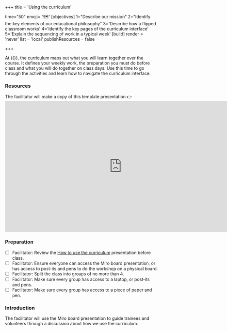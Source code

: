 +++
title = 'Using the curriculum'

time="50"
emoji= '🗺️'
[objectives]
   1="Describe our mission"
   2="Identify the key elements of our educational philosophy"
   3='Describe how a flipped classroom works'
   4='Identify the key pages of the curriculum interface'
   5='Explain the sequencing of work in a typical week'
[build]
  render = 'never'
  list = 'local'
  publishResources = false

+++

At {{<our-name>}}, the curriculum maps out what you will learn together over the course. It defines your weekly work, the preparation you must do before class and what you will do together on class days. Use this time to go through the activities and learn how to navigate the curriculum interface.

### Resources

<!-- CYF-ONLY -->The facilitator will make a copy of this template presentation 👉

<iframe title="using-the-curriculum" width="768" height="432" src="https://miro.com/app/live-embed/uXjVMh2y3Ds=/?moveToViewport=-7348,-6186,14736,7636&embedId=173973063452" frameborder="0" scrolling="no" allow="fullscreen; clipboard-read; clipboard-write" allowfullscreen></iframe><!-- END-CYF-ONLY -->

### Preparation

- [ ] Facilitator: Review the [How to use the curriculum](https://miro.com/app/board/uXjVMh2y3Ds=/?share_link_id=217111259406) presentation before class.
- [ ] Facilitator: Ensure everyone can access the Miro board presentation, or has access to post-its and pens to do the workshop on a physical board.
- [ ] Facilitator: Split the class into groups of no more than 4.
- [ ] Facilitator: Make sure every group has access to a laptop, or post-its and pens.
- [ ] Facilitator: Make sure every group has access to a piece of paper and pen.

### Introduction

The facilitator will use the Miro board presentation to guide trainees and volunteers through a discussion about how we use the curriculum.
